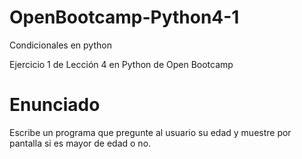 # OpenBootcamp-Python4-1
Condicionales en python

Ejercicio 1 de Lección 4 en Python de Open Bootcamp

# Enunciado

Escribe un programa que pregunte al usuario su edad y muestre por pantalla si es mayor de edad o no.
